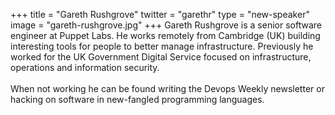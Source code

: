 +++
title = "Gareth Rushgrove"
twitter = "garethr"
type = "new-speaker"
image = "gareth-rushgrove.jpg"
+++
Gareth Rushgrove is a senior software engineer at Puppet Labs. He works remotely from Cambridge (UK) building interesting tools for people to better manage infrastructure. Previously he worked for the UK Government Digital Service focused on infrastructure, operations and information security. <br> <br> When not working he can be found writing the Devops Weekly newsletter or hacking on software in new-fangled programming languages.
